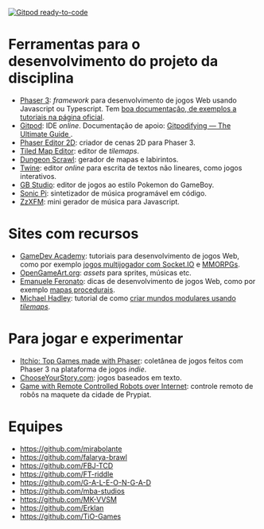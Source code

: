 [![Gitpod ready-to-code](https://img.shields.io/badge/Gitpod-ready--to--code-blue?logo=gitpod)](https://gitpod.io/#https://github.com/boiada-da-cara-preta/jogo-web)

# Ferramentas para o desenvolvimento do projeto da disciplina

- [Phaser 3](https://phaser.io): *framework* para desenvolvimento de jogos Web usando Javascript ou Typescript. Tem [boa documentação, de exemplos a tutoriais na página oficial](https://phaser.io/learn).
- [Gitpod](https://www.gitpod.io/): IDE *online*. Documentação de apoio: [Gitpodifying — The Ultimate Guide
](https://www.gitpod.io/blog/gitpodify/).
- [Phaser Editor 2D](https://github.com/PhaserEditor2D/PhaserEditor): criador de cenas 2D para Phaser 3.
- [Tiled Map Editor](https://www.mapeditor.org/): editor de *tilemaps*.
- [Dungeon Scrawl](https://dungeonscrawl.com/): gerador de mapas e labirintos.
- [Twine](https://twinery.org): editor *online* para escrita de textos não lineares, como jogos interativos.
- [GB Studio](https://www.gbstudio.dev/): editor de jogos ao estilo Pokemon do GameBoy.
- [Sonic Pi](https://sonic-pi.net/): sintetizador de música programável em código.
- [ZzXFM](https://keithclark.co.uk/articles/zzfxm/): mini gerador de música para Javascript.

# Sites com recursos

- [GameDev Academy](https://gamedevacademy.org/): tutoriais para desenvolvimento de jogos Web, como por exemplo [jogos multijogador com Socket.IO](https://gamedevacademy.org/create-a-basic-multiplayer-game-in-phaser-3-with-socket-io-part-1/) e [MMORPGs](https://phasertutorials.com/how-to-create-a-phaser-3-mmorpg-part-1/).
- [OpenGameArt.org](https://opengameart.org/): *assets* para sprites, músicas etc.
- [Emanuele Feronato](https://www.emanueleferonato.com/): dicas de desenvolvimento de jogos Web, como por exemplo [mapas procedurais](https://www.emanueleferonato.com/2019/01/29/javascript-procedural-dungeon-generator-found-on-github-fixed-a-bit-and-about-to-be-expanded/).
- [Michael Hadley](https://medium.com/@michaelwesthadley): tutorial de como [criar mundos modulares usando *tilemaps*](https://medium.com/@michaelwesthadley/modular-game-worlds-in-phaser-3-tilemaps-1-958fc7e6bbd6).

# Para jogar e experimentar

- [Itchio: Top Games made with Phaser](https://itch.io/games/made-with-phaser): coletânea de jogos feitos com Phaser 3 na plataforma de jogos *indie*.
- [ChooseYourStory.com](https://chooseyourstory.com/): jogos baseados em texto.
- [Game with Remote Controlled Robots over Internet](https://www.kickstarter.com/projects/remotegames/game-with-remote-controlled-robots-over-internet): controle remoto de robôs na maquete da cidade de Prypiat.

# Equipes

- https://github.com/mirabolante
- https://github.com/falarya-brawl
- https://github.com/FBJ-TCD
- https://github.com/FT-riddle
- https://github.com/G-A-L-E-O-N-G-A-D
- https://github.com/mba-studios
- https://github.com/MK-VVSM
- https://github.com/Erklan
- https://github.com/TiO-Games
